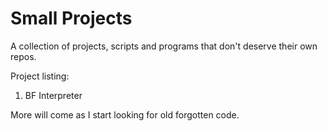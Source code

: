 Small Projects
===

A collection of projects, scripts and programs that don't deserve their own repos.


Project listing:

1. BF Interpreter

More will come as I start looking for old forgotten code.
